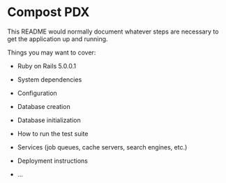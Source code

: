 # Compost PDX

This README would normally document whatever steps are necessary to get the
application up and running.

Things you may want to cover:

* Ruby on Rails 5.0.0.1

* System dependencies

* Configuration

* Database creation

* Database initialization

* How to run the test suite

* Services (job queues, cache servers, search engines, etc.)

* Deployment instructions

* ...

